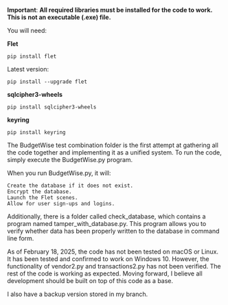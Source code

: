 **Important**:
**All required libraries must be installed for the code to work. This is not an executable (.exe) file.**

You will need:

**Flet**

    pip install flet
    
Latest version:

    pip install --upgrade flet

**sqlcipher3-wheels**

    pip install sqlcipher3-wheels

**keyring**

    pip install keyring

The BudgetWise test combination folder is the first attempt at gathering all the code together and implementing it as a unified system. To run the code, simply execute the BudgetWise.py program.

When you run BudgetWise.py, it will:

    Create the database if it does not exist.
    Encrypt the database.
    Launch the Flet scenes.
    Allow for user sign-ups and logins.

Additionally, there is a folder called check_database, which contains a program named tamper_with_database.py. This program allows you to verify whether data has been properly written to the database in command line form.

As of February 18, 2025, the code has not been tested on macOS or Linux. It has been tested and confirmed to work on Windows 10. However, the functionality of vendor2.py and transactions2.py has not been verified. The rest of the code is working as expected. Moving forward, I believe all development should be built on top of this code as a base.

I also have a backup version stored in my branch.
